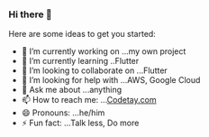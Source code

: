 ### Hi there 👋

Here are some ideas to get you started:

- 🔭 I’m currently working on ...my own project
- 🌱 I’m currently learning ..Flutter
- 👯 I’m looking to collaborate on ...Flutter
- 🤔 I’m looking for help with ...AWS, Google Cloud
- 💬 Ask me about ...anything
- 📫 How to reach me: ...[Codetay.com](https://codetay.com)
- 😄 Pronouns: ...he/him
- ⚡ Fun fact: ...Talk less, Do more
